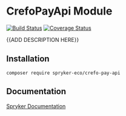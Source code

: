 # CrefoPayApi Module
[![Build Status](https://travis-ci.org/spryker-eco/crefo-pay-api.svg)](https://travis-ci.org/spryker-eco/crefo-pay-api)
[![Coverage Status](https://coveralls.io/repos/github/spryker-eco/crefo-pay-api/badge.svg)](https://coveralls.io/github/spryker-eco/crefo-pay-api)

{{ADD DESCRIPTION HERE}}

## Installation

```
composer require spryker-eco/crefo-pay-api
```

## Documentation

[Spryker Documentation](https://academy.spryker.com/developing_with_spryker/module_guide/modules.html)

